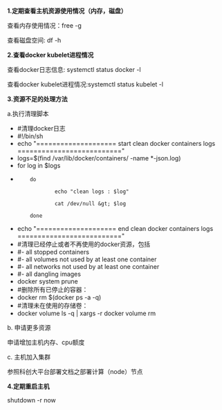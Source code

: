 **1.定期查看主机资源使用情况（内存，磁盘）**

查看内存使用情况：free -g

查看磁盘空间: df -h

**2.查看docker kubelet进程情况**

查看docker日志信息: systemctl status docker -l

查看docker kubelet进程情况:systemctl status  kubelet  -l

**3.资源不足的处理方法**

a.执行清理脚本

* \#清理docker日志
* \#!/bin/sh
* echo "==================== start clean docker containers logs =========================="
* logs=$\(find /var/lib/docker/containers/ -name \*-json.log\)
* for log in $logs
* ```
      do  

              echo "clean logs : $log"  

              cat /dev/null &gt; $log  

      done
  ```
* echo "==================== end clean docker containers logs   =========================="
* \#清理已经停止或者不再使用的docker资源，包括
* \#- all stopped containers
* \#- all volumes not used by at least one container
* \#- all networks not used by at least one container
* \#- all dangling images
* docker system prune
* \#删除所有已停止的容器：
* docker rm $\(docker ps -a -q\)
* \#清理未在使用的存储卷：
* docker volume ls -q \| xargs -r docker volume rm

b. 申请更多资源

申请增加主机内存、cpu额度

c. 主机加入集群

参照科创大平台部署文档之部署计算（node）节点

**4.定期重启主机**

shutdown -r now

